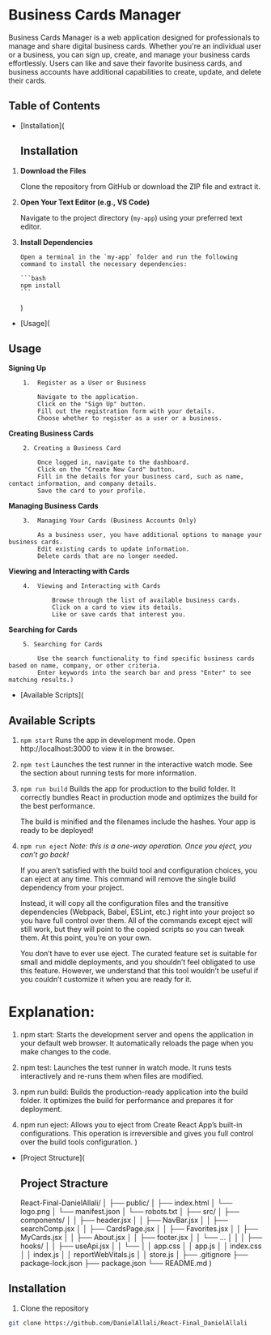 # Business Cards Manager

Business Cards Manager is a web application designed for professionals to manage and share digital business cards. Whether you're an individual user or a business, you can sign up, create, and manage your business cards effortlessly. Users can like and save their favorite business cards, and business accounts have additional capabilities to create, update, and delete their cards.

## Table of Contents

-   [Installation](
    ## Installation

1.  **Download the Files**

    Clone the repository from GitHub or download the ZIP file and extract it.

2.  **Open Your Text Editor (e.g., VS Code)**

    Navigate to the project directory (`my-app`) using your preferred text editor.

3.  **Install Dependencies**

        Open a terminal in the `my-app` folder and run the following command to install the necessary dependencies:

        ```bash
        npm install
        ```

    )

-   [Usage](

## Usage

**Signing Up**

        1.  Register as a User or Business

            Navigate to the application.
            Click on the "Sign Up" button.
            Fill out the registration form with your details.
            Choose whether to register as a user or a business.

**Creating Business Cards**

        2. Creating a Business Card

            Once logged in, navigate to the dashboard.
            Click on the "Create New Card" button.
            Fill in the details for your business card, such as name, contact information, and company details.
            Save the card to your profile.

**Managing Business Cards**

        3.  Managing Your Cards (Business Accounts Only)

            As a business user, you have additional options to manage your business cards.
            Edit existing cards to update information.
            Delete cards that are no longer needed.

**Viewing and Interacting with Cards**

        4.  Viewing and Interacting with Cards

                Browse through the list of available business cards.
                Click on a card to view its details.
                Like or save cards that interest you.

**Searching for Cards**

        5. Searching for Cards

            Use the search functionality to find specific business cards based on name, company, or other criteria.
            Enter keywords into the search bar and press "Enter" to see matching results.)

-   [Available Scripts](

## Available Scripts

1. `npm start`
   Runs the app in development mode.
   Open http://localhost:3000 to view it in the browser.
2. `npm test`
   Launches the test runner in the interactive watch mode.
   See the section about running tests for more information.
3. `npm run build`
   Builds the app for production to the build folder.
   It correctly bundles React in production mode and optimizes the build for the best performance.

    The build is minified and the filenames include the hashes.
    Your app is ready to be deployed!

4. `npm run eject`
   _Note: this is a one-way operation. Once you eject, you can’t go back!_

    If you aren’t satisfied with the build tool and configuration choices, you can eject at any time. This command will remove the single build dependency from your project.

    Instead, it will copy all the configuration files and the transitive dependencies (Webpack, Babel, ESLint, etc.) right into your project so you have full control over them. All of the commands except eject will still work, but they will point to the copied scripts so you can tweak them. At this point, you’re on your own.

    You don’t have to ever use eject. The curated feature set is suitable for small and middle deployments, and you shouldn’t feel obligated to use this feature. However, we understand that this tool wouldn’t be useful if you couldn’t customize it when you are ready for it.

# Explanation:

1. npm start: Starts the development server and opens the application in your default web browser. It automatically reloads the page when you make changes to the code.

2. npm test: Launches the test runner in watch mode. It runs tests interactively and re-runs them when files are modified.

3. npm run build: Builds the production-ready application into the build folder. It optimizes the build for performance and prepares it for deployment.

4. npm run eject: Allows you to eject from Create React App’s built-in configurations. This operation is irreversible and gives you full control over the build tools configuration.
   )

-   [Project Structure](

    ## Project Stracture

    React-Final-DanielAllali/
    │
    ├── public/
    │ ├── index.html
    │ └── logo.png
    │ └── manifest.json
    │ └── robots.txt
    │
    ├── src/
    │ ├── components/
    │ │ ├── header.jsx
    │ │ ├── NavBar.jsx
    │ │ ├── searchComp.jsx
    │ │ ├── CardsPage.jsx
    │ │ ├── Favorites.jsx
    │ │ ├── MyCards.jsx
    │ │ ├── About.jsx
    │ │ ├── footer.jsx
    │ │ └── ...
    │ │
    │ ├── hooks/
    │ │ ├── useApi.jsx
    │ │ └──
    │ │ app.css
    │ │ app.js
    │ │ index.css
    │ │ index.js
    │ │ reportWebVitals.js
    │ │ store.js
    │
    ├── .gitignore
    ├── package-lock.json
    ├── package.json
    └── README.md
    )

## Installation

1. Clone the repository

```bash
git clone https://github.com/DanielAllali/React-Final_DanielAllali
```

